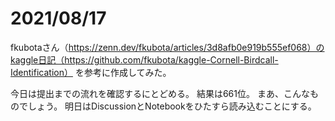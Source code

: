 # 2021/08/17

fkubotaさん（https://zenn.dev/fkubota/articles/3d8afb0e919b555ef068）のkaggle日記（https://github.com/fkubota/kaggle-Cornell-Birdcall-Identification）
を参考に作成してみた。

今日は提出までの流れを確認するにとどめる。
結果は661位。
まあ、こんなものでしょう。
明日はDiscussionとNotebookをひたすら読み込むことにする。
